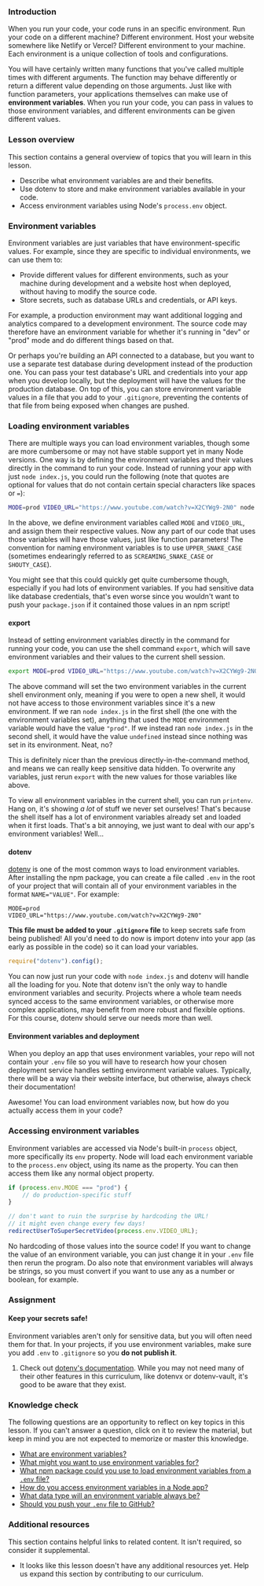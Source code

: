 ### Introduction

When you run your code, your code runs in an specific environment. Run your code on a different machine? Different environment. Host your website somewhere like Netlify or Vercel? Different environment to your machine. Each environment is a unique collection of tools and configurations.

You will have certainly written many functions that you've called multiple times with different arguments. The function may behave differently or return a different value depending on those arguments. Just like with function parameters, your applications themselves can make use of **environment variables**. When you run your code, you can pass in values to those environment variables, and different environments can be given different values.

### Lesson overview

This section contains a general overview of topics that you will learn in this lesson.

- Describe what environment variables are and their benefits.
- Use dotenv to store and make environment variables available in your code.
- Access environment variables using Node's `process.env` object.

### Environment variables

Environment variables are just variables that have environment-specific values. For example, since they are specific to individual environments, we can use them to:

- Provide different values for different environments, such as your machine during development and a website host when deployed, without having to modify the source code.
- Store secrets, such as database URLs and credentials, or API keys.

For example, a production environment may want additional logging and analytics compared to a development environment. The source code may therefore have an environment variable for whether it's running in "dev" or "prod" mode and do different things based on that.

Or perhaps you're building an API connected to a database, but you want to use a separate test database during development instead of the production one. You can pass your test database's URL and credentials into your app when you develop locally, but the deployment will have the values for the production database. On top of this, you can store environment variable values in a file that you add to your `.gitignore`, preventing the contents of that file from being exposed when changes are pushed.

### Loading environment variables

There are multiple ways you can load environment variables, though some are more cumbersome or may not have stable support yet in many Node versions. One way is by defining the environment variables and their values directly in the command to run your code. Instead of running your app with just `node index.js`, you could run the following (note that quotes are optional for values that do not contain certain special characters like spaces or `=`):

```bash
MODE=prod VIDEO_URL="https://www.youtube.com/watch?v=X2CYWg9-2N0" node index.js
```

In the above, we define environment variables called `MODE` and `VIDEO_URL`, and assign them their respective values. Now any part of our code that uses those variables will have those values, just like function parameters! The convention for naming environment variables is to use `UPPER_SNAKE_CASE` (sometimes endearingly referred to as `SCREAMING_SNAKE_CASE` or `SHOUTY_CASE`).

You might see that this could quickly get quite cumbersome though, especially if you had lots of environment variables. If you had sensitive data like database credentials, that's even worse since you wouldn't want to push your `package.json` if it contained those values in an npm script!

#### export

Instead of setting environment variables directly in the command for running your code, you can use the shell command `export`, which will save environment variables and their values to the current shell session.

```bash
export MODE=prod VIDEO_URL="https://www.youtube.com/watch?v=X2CYWg9-2N0"
```

The above command will set the two environment variables in the current shell environment only, meaning if you were to open a new shell, it would not have access to those environment variables since it's a new environment. If we ran `node index.js` in the first shell (the one with the environment variables set), anything that used the `MODE` environment variable would have the value `"prod"`. If we instead ran `node index.js` in the second shell, it would have the value `undefined` instead since nothing was set in its environment. Neat, no?

This is definitely nicer than the previous directly-in-the-command method, and means we can really keep sensitive data hidden. To overwrite any variables, just rerun `export` with the new values for those variables like above.

To view all environment variables in the current shell, you can run `printenv`. Hang on, it's showing *a lot* of stuff we never set ourselves! That's because the shell itself has a lot of environment variables already set and loaded when it first loads. That's a bit annoying, we just want to deal with our app's environment variables! Well...

#### dotenv

[dotenv](https://www.npmjs.com/package/dotenv) is one of the most common ways to load environment variables. After installing the npm package, you can create a file called `.env` in the root of your project that will contain all of your environment variables in the format `NAME="VALUE"`. For example:

```properties
MODE=prod
VIDEO_URL="https://www.youtube.com/watch?v=X2CYWg9-2N0"
```

**This file must be added to your `.gitignore` file** to keep secrets safe from being published! All you'd need to do now is import dotenv into your app (as early as possible in the code) so it can load your variables.

```javascript
require("dotenv").config();
```

You can now just run your code with `node index.js` and dotenv will handle all the loading for you. Note that dotenv isn't the only way to handle environment variables and security. Projects where a whole team needs synced access to the same environment variables, or otherwise more complex applications, may benefit from more robust and flexible options. For this course, dotenv should serve our needs more than well.

<div class="lesson-note lesson-note--tip" markdown="1">

#### Environment variables and deployment

When you deploy an app that uses environment variables, your repo will not contain your `.env` file so you will have to research how your chosen deployment service handles setting environment variable values. Typically, there will be a way via their website interface, but otherwise, always check their documentation!

</div>

Awesome! You can load environment variables now, but how do you actually access them in your code?

### Accessing environment variables

Environment variables are accessed via Node's built-in `process` object, more specifically its `env` property. Node will load each environment variable to the `process.env` object, using its name as the property. You can then access them like any normal object property.

```javascript
if (process.env.MODE === "prod") {
    // do production-specific stuff
}

// don't want to ruin the surprise by hardcoding the URL!
// it might even change every few days!
redirectUserToSuperSecretVideo(process.env.VIDEO_URL);
```

No hardcoding of those values into the source code! If you want to change the value of an environment variable, you can just change it in your `.env` file then rerun the program. Do also note that environment variables will always be strings, so you must convert if you want to use any as a number or boolean, for example.

### Assignment

<div class="lesson-content__panel" markdown="1">

<div class="lesson-note lesson-note--critical" markdown="1">

#### Keep your secrets safe!

Environment variables aren't only for sensitive data, but you will often need them for that. In your projects, if you use environment variables, make sure you add `.env` to `.gitignore` so you **do not publish it**.

</div>

1. Check out [dotenv's documentation](https://www.npmjs.com/package/dotenv#-documentation). While you may not need many of their other features in this curriculum, like dotenvx or dotenv-vault, it's good to be aware that they exist.

</div>

### Knowledge check

The following questions are an opportunity to reflect on key topics in this lesson. If you can't answer a question, click on it to review the material, but keep in mind you are not expected to memorize or master this knowledge.

- [What are environment variables?](#environment-variables)
- [What might you want to use environment variables for?](#environment-variables)
- [What npm package could you use to load environment variables from a `.env` file?](https://www.npmjs.com/package/dotenv)
- [How do you access environment variables in a Node app?](#accessing-environment-variables)
- [What data type will an environment variable always be?](#accessing-environment-variables)
- [Should you push your `.env` file to GitHub?](#keep-your-secrets-safe)

### Additional resources

This section contains helpful links to related content. It isn't required, so consider it supplemental.

- It looks like this lesson doesn't have any additional resources yet. Help us expand this section by contributing to our curriculum.
